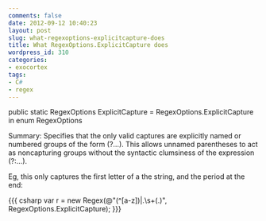 ```yaml
---
comments: false
date: 2012-09-12 10:40:23
layout: post
slug: what-regexoptions-explicitcapture-does
title: What RegexOptions.ExplicitCapture does
wordpress_id: 310
categories:
- exocortex
tags:
- C#
- regex
---
```


public static RegexOptions ExplicitCapture = RegexOptions.ExplicitCapture 
in enum RegexOptions

Summary:
Specifies that the only valid captures are explicitly named or numbered groups of the form (?…). This allows unnamed parentheses to act as noncapturing groups without the syntactic clumsiness of the expression (?:…).

Eg, this only captures the first letter of a the string, and the period at the end:

{{{ csharp
 var r = new Regex(@"(^[a-z])|\.\s+(.)", RegexOptions.ExplicitCapture);
}}}


